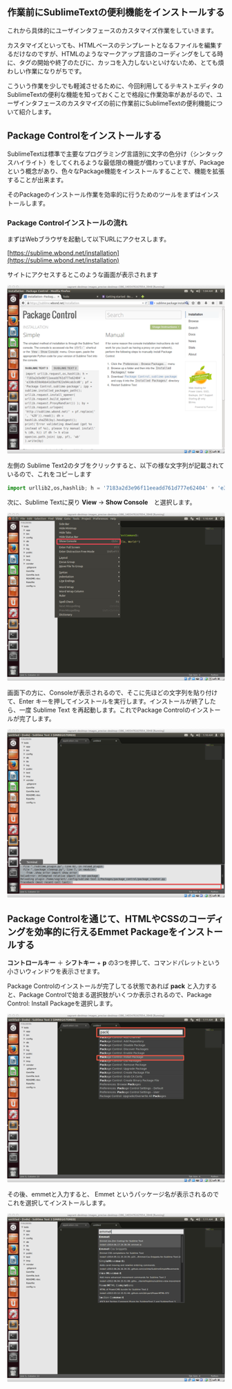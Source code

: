 ## 作業前にSublimeTextの便利機能をインストールする

これから具体的にユーザインタフェースのカスタマイズ作業をしていきます。

カスタマイズといっても、HTMLベースのテンプレートとなるファイルを編集するだけなのですが、HTMLのようなマークアップ言語のコーディングをしてる時に、タグの開始や終了のたびに、カッコを入力しないといけないため、とても煩わしい作業になりがちです。

こういう作業を少しでも軽減させるために、今回利用してるテキストエディタのSublimeTextの便利な機能を知っておくことで格段に作業効率があがるので、ユーザインタフェースのカスタマイズの前に作業前にSublimeTextの便利機能について紹介します。

## Package Controlをインストールする

SublimeTextは標準で主要なプログラミング言語別に文字の色分け（シンタックスハイライト）をしてくれるような最低限の機能が備わっていますが、Package という概念があり、色々なPackage機能をインストールすることで、機能を拡張することが出来ます。

そのPackageのインストール作業を効率的に行うためのツールをまずはインストールします。

### Package Controlインストールの流れ

まずはWebブラウザを起動して以下URLにアクセスします。

[https://sublime.wbond.net/installation](https://sublime.wbond.net/installation)


サイトにアクセスするとこのような画面が表示されます

![](../image/shot-2014-07-25-10.15.48.png)


左側の Sublime Text2のタブをクリックすると、以下の様な文字列が記載されているので、これをコピーします


```python
import urllib2,os,hashlib; h = '7183a2d3e96f11eeadd761d777e62404' + 'e330c659d4bb41d3bdf022e94cab3cd0'; pf = 'Package Control.sublime-package'; ipp = sublime.installed_packages_path(); os.makedirs( ipp ) if not os.path.exists(ipp) else None; urllib2.install_opener( urllib2.build_opener( urllib2.ProxyHandler()) ); by = urllib2.urlopen( 'http://sublime.wbond.net/' + pf.replace(' ', '%20')).read(); dh = hashlib.sha256(by).hexdigest(); open( os.path.join( ipp, pf), 'wb' ).write(by) if dh == h else None; print('Error validating download (got %s instead of %s), please try manual install' % (dh, h) if dh != h else 'Please restart Sublime Text to finish installation')
```

次に、Sublime Textに戻り **View** → **Show Console**　と選択します。

![](../image/shot-2014-07-25-10.21.50.png)

画面下の方に、Consoleが表示されるので、そこに先ほどの文字列を貼り付けて、Enter キーを押してインストールを実行します。インストールが終了したら、一度 Sublime Text を再起動します。これでPackage Controlのインストールが完了します。

![](../image/shot-2014-07-25-10.22.07.png)


## Package Controlを通じて、HTMLやCSSのコーディングを効率的に行えるEmmet Packageをインストールする

**コントロールキー** ＋ **シフトキー** + **p** の3つを押して、コマンドパレットという小さいウィンドウを表示させます。


Package Controlのインストールが完了してる状態であれば **pack** と入力すると、Package Controlで始まる選択肢がいくつか表示されるので、Package Control: Install Packageを選択します。

![](../image/shot-2014-07-25-10.22.48.png)

その後、emmetと入力すると、 Emmet というパッケージ名が表示されるのでこれを選択してインストールします。

![](../image/shot-2014-07-25-10.23.12.png)

